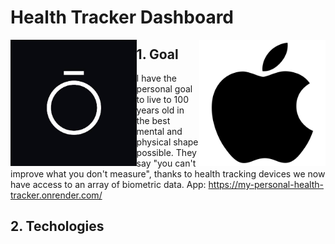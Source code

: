 # Health Tracker Dashboard
<img src="https://github.com/ZakiAbdelwahed/health-tracker-dash-app/blob/main/Readme%20images/oura%20logo.jpg" style="float:left;width:40%;height:40%;"> <img src="https://github.com/ZakiAbdelwahed/health-tracker-dash-app/blob/main/Readme%20images/apple%20logo.png" style="float:right;width:40%;height:40%;">

## 1. Goal
I have the personal goal to live to 100 years old in the best mental and physical shape possible.
They say "you can't improve what you don't measure", thanks to health tracking devices we now have access to an array of biometric data.
App: https://my-personal-health-tracker.onrender.com/
## 2. Techologies
